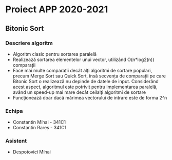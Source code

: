 # Proiect APP 2020-2021

## Bitonic Sort

### Descriere algoritm
* Algoritm clasic pentru sortarea paralelă
* Realizează sortarea elementelor unui vector, utilizând O(n*log2(n)) comparații
* Face mai multe comparații decât alți algoritmi de sortare populari, precum Merge Sort sau Quick Sort, însă secvența de comparații pe care Bitonic Sort o realizează nu depinde de datele de input. Considerând acest aspect, algoritmul este potrivit pentru implementarea paralelă, având un speed-up mai mare decât ceilalți algoritmi de sortare
* Funcționează doar dacă mărimea vectorului de intrare este de forma 2^n

### Echipa
* Constantin Mihai - 341C1
* Constantin Rareș - 341C1

### Asistent
* Despotovici Mihai
